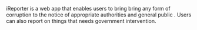 iReporter is a web app that enables users to bring bring any form of corruption to the notice of appropriate authorities and general public . Users can also report on things that needs government intervention.


